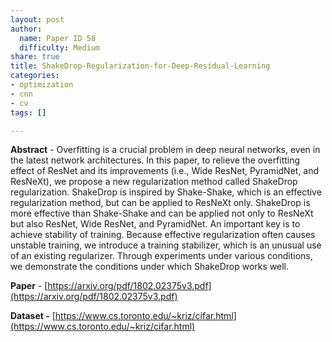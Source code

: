```yaml
---
layout: post
author:
  name: Paper ID 58
  difficulty: Medium
share: true
title: ShakeDrop-Regularization-for-Deep-Residual-Learning
categories:
- optimization
- cnn
- cv
tags: []

---
```

**Abstract** - Overfitting is a crucial problem in deep neural networks, even in the latest network architectures. In this paper, to relieve the overfitting effect of ResNet and its improvements (i.e., Wide ResNet, PyramidNet, and ResNeXt), we propose a new regularization method called ShakeDrop regularization. ShakeDrop is inspired by Shake-Shake, which is an effective regularization method, but can be applied to ResNeXt only. ShakeDrop is more effective than Shake-Shake and can be applied not only to ResNeXt but also ResNet, Wide ResNet, and PyramidNet. An important key is to achieve stability of training. Because effective regularization often causes unstable training, we introduce a training stabilizer, which is an unusual use of an existing regularizer. Through experiments under various conditions, we demonstrate the conditions under which ShakeDrop works well.

**Paper** - [https://arxiv.org/pdf/1802.02375v3.pdf](https://arxiv.org/pdf/1802.02375v3.pdf)

**Dataset -** [https://www.cs.toronto.edu/~kriz/cifar.html](https://www.cs.toronto.edu/~kriz/cifar.html)
    
